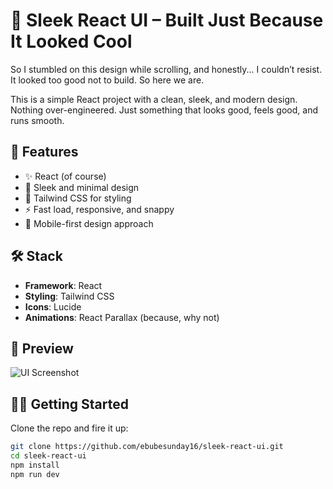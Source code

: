 # 🧩 Sleek React UI – Built Just Because It Looked Cool

So I stumbled on this design while scrolling, and honestly... I couldn’t resist. It looked too good not to build. So here we are.

This is a simple React project with a clean, sleek, and modern design. Nothing over-engineered. Just something that looks good, feels good, and runs smooth.

## 🚀 Features

- ✨ React (of course)
- 🎨 Sleek and minimal design
- 💅 Tailwind CSS for styling
- ⚡ Fast load, responsive, and snappy
- 📱 Mobile-first design approach

## 🛠 Stack

- **Framework**: React
- **Styling**: Tailwind CSS
- **Icons**: Lucide
- **Animations**: React Parallax (because, why not)

## 📸 Preview
![UI Screenshot](https://i.imgur.com/U8N28eM.png)




## 🧑‍💻 Getting Started

Clone the repo and fire it up:

```bash
git clone https://github.com/ebubesunday16/sleek-react-ui.git
cd sleek-react-ui
npm install
npm run dev
